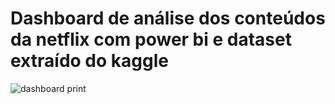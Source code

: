 # Dashboard de análise dos conteúdos da netflix com power bi e dataset extraído do kaggle
![dashboard print](https://github.com/anabeatrizzdm/NetflixDashboard/assets/97032381/f848eac1-a798-4e60-b887-c6415f56cc80)
